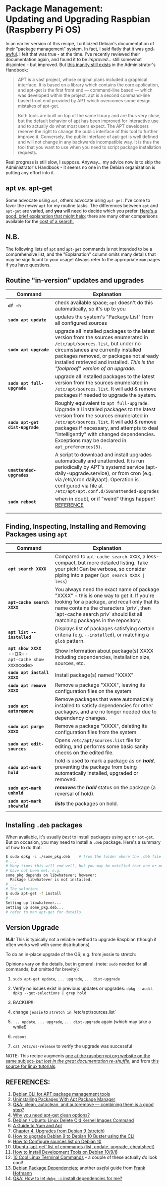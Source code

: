 # Package Management:<br> Updating and Upgrading Raspbian (Raspberry Pi OS)

In an earlier version of this recipe, I criticized Debian's documentation of their "package management" system. In fact, I said flatly that it was [god-awful](https://www.merriam-webster.com/dictionary/god-awful). I felt that was true - at the time. I've recently reviewed their documentation again, and found it to be _improved_... still somewhat disjointed - but improved. But [this inanity still exists](https://www.debian.org/doc/manuals/debian-handbook/sect.apt-get.en.html) in the Administrator's Handbook: 

>APT is a vast project, whose original plans included a graphical interface. It is based on a library which contains the core application, and apt-get is the first front end — command-line based — which was developed within the project. apt is a second command-line based front end provided by APT which overcomes some design mistakes of apt-get.
>
>Both tools are built on top of the same library and are thus very close, but the default behavior of apt has been improved for interactive use and to actually do what most users expect. The APT developers reserve the right to change the public interface of this tool to further improve it. Conversely, the public interface of apt-get is well defined and will not change in any backwards incompatible way. It is thus the tool that you want to use when you need to script package installation requests. 

Real progress is still slow, I suppose.  Anyway... my advice now is to skip the Administrator's Handbook - it seems no one in the Debian organization is putting any effort into it. 

## apt _vs._ apt-get
Some advocate using `apt`, others advocate using `apt-get`. I've come to favor the *newer* `apt` for my routine tasks. The differences between `apt` and `apt-get` are varied, and **you** will need to decide which you prefer. [Here's a good, brief explanation that might help](https://itsfoss.com/apt-vs-apt-get-difference/); there are many other comparisons available for the [cost of a search.](https://duckduckgo.com/?q=apt+vs+apt-get&t=ffnt&ia=web) 

## N.B.

The following lists of `apt` and `apt-get` commands is not intended to be a comprehensive list, and the "Explanation" column omits many details that may be significant to your usage! Always refer to the appropriate `man` pages if you have questions. 

## Routine "in-version" updates and upgrades

<html>
<head>
</head>
<body> 
<table class="minimalistBlack">
<thead>
<tr>
<th>Command</th>
<th>Explanation</th>
</tr>
</thead>
<tbody>
<tr>
<td width="30%"> <b><code>df -h</code></b></td>
<td width="70%">check available space; <code>apt</code> doesn't do this automatically, so it's up to you</td>
</tr>   
<tr>
<td><b><code>sudo apt update</code></b></td>
<td>updates the system's "Package List" from all configured sources</td>
</tr>
<tr>
<td width="30%"><b><code>sudo apt upgrade</code></b></td>
<td width="70%">upgrade all installed packages to the latest version from the sources enumerated in  <code>/etc/apt/sources.list</code>, but under no circumstances are currently installed packages removed, or packages not already installed retrieved and installed. <em>This is the "foolproof" version of an upgrade.</em></td>
</tr>
<tr>
<td width="30%"><b><code>sudo apt full-upgrade</code></b></td>
<td width="70%">upgrade all installed packages to the latest version from the sources enumerated in  <code>/etc/apt/sources.list</code>. It will add & remove packages if needed to upgrade the system.</td>
</td>
</tr>
<tr>
<td width="30%"><b><code>sudo apt-get dist-upgrade</code></b></td>
<td width="70%">Roughly equivalent to <code>apt full-upgrade</code>. Upgrade all installed packages to the latest version from the sources enumerated in  <code>/etc/apt/sources.list</code>. It will add & remove packages if necessary, and attempts to deal "intelligently" with changed dependencies. Exceptions may be declared in <code>apt_preferences(5)</code>.</td>
</tr>
<tr>
<td width="30%"><b><code>unattended-upgrades</code></b></td>
<td width="70%">A script to download and install upgrades automatically and unattended. It is run periodically by APT's  systemd  service (apt-daily-upgrade.service), or from cron (e.g. via /etc/cron.daily/apt). Operation is configured via file at <code>/etc/apt/apt.conf.d/50unattended-upgrades</code></td>
</tr>
<tr>
<td width="30%"><b><code>sudo reboot</code></b></td>
<td width="70%">when in doubt, or if "weird" things happen! <a href=https://www.raspberrypi.org/forums/viewtopic.php?t=184850>REFERENCE</a></td>
</tr> 
<tr>
<td> </td>
<td> </td>
</tr>
<tr>
<td> </td>
<td> </td>
</tr>   
</tbody>
</table>



## Finding, Inspecting, Installing and Removing Packages using `apt` 

<table class="minimalistBlack">
<thead>
<tr>
<th>Command</th>
<th>Explanation</th>
</tr>
</thead>
<tbody>

<tr>
<td width="30%"><b><code>apt search XXXX</code></b></td>
<td width="70%">Compared to <code>apt-cache search XXXX</code>, a less-compact, but more detailed listing. Take your pick! Can be verbose, so consider piping into a pager (<code>apt search XXXX | less</code>)</td>
</tr>

<tr>
<td width="30%"> <b><code>apt-cache search XXXX</code></b></td>
<td width="70%">You always  need the exact name of package "XXXX" - this is one way to get it. If you're looking for a package, and recall only that its name contains the characters `priv`, then `apt-cache search priv` should list all matching packages in the repository.</td>
</tr> 

<tr>
<td><code><b>apt list --installed</code></b></td>
<td>Displays list of packages satisfying certain criteria (e.g. <code>--installed</code>), or matching a <code>glob</code> pattern.</td>
</tr>

<tr>
<td width="30%"><b><code>apt show XXXX</code></b><br>--OR--<br><code>apt-cache show XXXX</code>code></td>
<td width="70%">Show information about package(s) XXXX including dependencies, installation size, sources, etc.</td>
</tr>

<tr>
<td width="30%"> <b><code>sudo apt install XXXX</code></b></td>
<td width="70%">Install package(s) named "XXXX"</td>
</tr>   

<tr>
<td width="30%"> <b><code>sudo apt remove XXXX</code></b></td>
<td width="70%">Remove a package "XXXX", leaving its configuration files on the system</td>
</tr>

<tr>
<td width="30%"><b><code>sudo apt autoremove</code></b></td>
<td width="70%">Remove packages that were automatically installed to satisfy dependencies for other packages, and are no longer needed due to dependency changes.</td>
</tr>

<tr>
<td width="30%"> <b><code>sudo apt purge XXXX</code></b></td>
<td width="70%">Remove a package "XXXX", deleting its configuration files from the system</td>
</tr>

<tr>
<td width="30%"> <b><code>sudo apt edit-sources</code></b></td>
<td width="70%">Opens <code>/etc/apt/sources.list</code> file for editing, and performs some basic sanity checks on the edited file.</td>
</tr>

<tr>
<td width="30%"> <b><code>sudo apt-mark hold <package-name></code></b></td>
<td width="70%"> hold is used to mark a package as on <b><i>hold</i></b>, preventing the package from being automatically installed, upgraded or removed.</td>
</tr>

<tr>
<td width="30%"> <b><code>sudo apt-mark unhold <package-name></code></b></td>
<td width="70%"> <b><i>removes</i></b> the <b><i>hold</i></b> status on the package (a reversal of hold).</td>
</tr>

<tr>
<td width="30%"> <b><code>sudo apt-mark showhold <package-name></code></b></td>
<td width="70%"> <b><i>lists</i></b> the packages on hold.</td>
</tr>

<tr>
<td> </td>
<td> </td>
</tr>

</tbody>
</table>
</body>
</html>



## Installing `.deb` packages

When available, it's usually *best* to install packages using `apt` or `apt-get`. But on occasion, you may need to install a `.deb` package. Here's a summary of how to do that: 

```bash
$ sudo dpkg -i ./some_pkg.deb    # from the folder where the .deb file is located
# ...
# Many times this will end well, but you may be notified that one or more dependencies
# have not been met; e.g.
some_pkg depends on libwhatever; however:
  Package libwhatever is not installed.  
# ...  
# The solution: 
$ sudo apt-get -f install 
# ...
Setting up libwhatever...
Setting up some_pkg.deb...
# refer to man apt-get for details
```

## Version Upgrade

***N.B:*** This is typically not a reliable method to upgrade Raspbian (though it often works well with some distributions) 

To do an in-place upgrade of the OS; e.g. from jessie to stretch:

Opinions vary on the details, but in general: (note: `sudo` needed for all commands, but omitted for brevity): 

1. `sudo apt-get update`,	`... upgrade`,		 `... dist-upgrade`

2. Verify no issues exist in previous updates or upgrades:
   `dpkg --audit`
   `dpkg --get-selections | grep hold`

3. BACKUP!!!

4. change `jessie` to `stretch in `/etc/apt/sources.list` 

5. `... update`, `... upgrade`, `... dist-upgrade` again (which may take a while!)

6. `reboot`

7. `cat /etc/os-release` to verify the upgrade was successful 


NOTE: This recipe augments [one at the raspberrypi.org website on the same subject- *but lost in the great documentation re-shuffle*](https://www.raspberrypi.org/documentation/raspbian/updating.md), and from [this source for linux tutorials](https://www.howtoforge.com/tutorial/how-to-upgrade-debian-8-jessie-to-9-stretch/).

## 

## REFERENCES:

1. [Debian CLI for APT package management tools](https://wiki.debian.org/AptCLI) 
2. [Uninstalling Packages With Apt Package Manager](https://www.linuxfordevices.com/tutorials/ubuntu/uninstalling-packages-with-apt) 
3. [Q&A: clean, autoclean, and autoremove — combining them is a good step?](https://askubuntu.com/a/984800/831935) 
4. [Why you need apt-get clean options?](https://linuxhint.com/why_apt_get_clean/) 
5. [Debian / Ubuntu Linux Delete Old Kernel Images Command](https://www.cyberciti.biz/faq/debian-ubuntu-linux-delete-old-kernel-images-command/) 
6. [A Guide to Yum and Apt](https://www.baeldung.com/linux/yum-and-apt) 
7. [Chapter 4. Upgrades from Debian 9 (stretch)](https://www.debian.org/releases/buster/amd64/release-notes/ch-upgrading.en.html) 
8. [How to upgrade Debian 9 to Debian 10 Buster using the CLI](https://www.cyberciti.biz/faq/update-upgrade-debian-9-to-debian-10-buster/) 
9. [How to Configure sources.list on Debian 10](https://linoxide.com/linux-how-to/configure-sources-list-on-debian/) 
10. [Ubuntu ‘apt-get’ list of commands (list, update, upgrade, cheatsheet)](https://alvinalexander.com/linux-unix/ubuntu-apt-get-cache-list-search-commands-cheat-sheet/) 
11. [How to Install Development Tools on Debian 10/9/8](https://tecadmin.net/install-development-tools-on-debian/) 
12. [10 Cool Linux Terminal Commands](https://helpdeskgeek.com/linux-tips/10-cool-linux-terminal-commands-you-have-to-try/) - a couple of these actually *do* look cool! 
13. [Debian Package Dependencies](https://linuxhint.com/debian_package_dependencies/); another *useful* guide from [Frank Hofmann](https://linuxhint.com/author/frank_hofmann/) 
14. [Q&A: How to let `dpkg -i` install dependencies for me?](https://askubuntu.com/questions/40011/how-to-let-dpkg-i-install-dependencies-for-me) 

<!--- 


| &nbsp; &nbsp; &nbsp; &nbsp; &nbsp; &nbsp; &nbsp; &nbsp; &nbsp; &nbsp; &nbsp; &nbsp; &nbsp; &nbsp; &nbsp; &nbsp; &nbsp; &nbsp; &nbsp; &nbsp; &nbsp; &nbsp; &nbsp; &nbsp; &nbsp; &nbsp; &nbsp; &nbsp; &nbsp; &nbsp; &nbsp; &nbsp; &nbsp; &nbsp; &nbsp; &nbsp; &nbsp; &nbsp; &nbsp; &nbsp; &nbsp; Command &nbsp; &nbsp;  &nbsp; &nbsp; &nbsp; &nbsp; &nbsp; &nbsp; &nbsp; &nbsp; &nbsp; &nbsp; &nbsp; &nbsp; &nbsp; &nbsp; &nbsp; &nbsp; &nbsp; &nbsp; &nbsp; &nbsp; &nbsp; &nbsp; &nbsp; &nbsp; &nbsp; &nbsp; &nbsp; &nbsp; &nbsp; &nbsp; &nbsp; &nbsp; &nbsp; &nbsp; &nbsp; &nbsp; &nbsp; | Explanation |
| :---     | :---       |
| `sudo apt-get update`| updates the system's "Package List" |
| `df -h`      | check available space; `apt` doesn't! |
| `sudo apt-get upgrade` | upgrade all installed packages to the latest version from the sources enumerated in  `/etc/apt/sources.list`, but under no circumstances are currently installed packages removed, or packages not already installed retrieved and installed. This is the "foolproof" version of an upgrade. |
| `sudo apt-get dist-upgrade` | upgrade all installed packages to the latest version from the sources enumerated in  `/etc/apt/sources.list`. It will add & remove packages if necessary, and attempts to deal "intelligently" with changed dependencies. Exceptions may be declared in `apt_preferences(5)`. |
| `sudo apt-get clean` | removes the cruft from `/var/cache/apt/archives` left by previous upgrades |
| `sudo reboot` | when in doubt, or if "weird" things happen! [REFERENCE](https://www.raspberrypi.org/forums/viewtopic.php?t=184850) |


__-------------  WORK IN PROCESS; PLEASE IGNORE (or not - up to you!) -----------------__

<!DOCTYPE html>
<html>
<head>

<style>
table.minimalistBlack {
  width: 100%;
  text-align: left;
  border-collapse: collapse;
}
table.minimalistBlack td, table.minimalistBlack th {
  border: 1px solid #000000;
  padding: 5px 4px;
}
table.minimalistBlack tbody td {
  font-size: 13px;
}
table.minimalistBlack tr:nth-child(even) {
  background: #CFD1D1;
}
table.minimalistBlack thead {
  background: #CFCFCF;
  background: -moz-linear-gradient(top, #dbdbdb 0%, #d3d3d3 66%, #CFCFCF 100%);
  background: -webkit-linear-gradient(top, #dbdbdb 0%, #d3d3d3 66%, #CFCFCF 100%);
  background: linear-gradient(to bottom, #dbdbdb 0%, #d3d3d3 66%, #CFCFCF 100%);
  border-bottom: 2px solid #000000;
}
table.minimalistBlack thead th {
  font-size: 15px;
  font-weight: bold;
  color: #000000;
  text-align: center;
}
table.minimalistBlack tfoot td {
  font-size: 14px;
}
</style>
</head>

<body>
<table class="minimalistBlack">
<thead>
<tr>
<th>head1</th>
<th>head2</th>
</tr>
</thead>
<tbody>
<tr>
<td>cell1_1</td>
<td>cell2_1</td>
</tr>
<tr>
<td>cell1_2</td>
<td>cell2_2</td>
</tr>
<tr>
<td>cell1_3</td>
<td>cell2_3</td>
</tr>
<tr>
<td>cell1_4</td>
<td>cell2_4</td>
</tr>
<tr>
<td>cell1_5</td>
<td>cell2_5</td>
</tr>
</tbody>
</table>
</body>
</html>

-->
